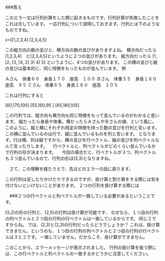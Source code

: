 
###答え
 
このエラー文は行列計算をした際に起きるものです。行列計算が失敗したことをこれは示しています。
一応行列について説明しておきます。行列とは下のようなものですね。

x=[[1,2,3,4]
  [2,3,4,5]
  
 この縦方向の数の並びと、横方向の数の並びがありますよね。
 横方向だったら
 [1,2,3,4]　と[2,3,4,5]というように２つの並びがあります。
 縦方向だったら
 [1,   [2,  [3,  [4,
  2]    3]   4]   5]
  というように、4つの並びがあります。
  この横の並びと縦の並びは基本的に、同じ特徴をもったものが並んでいます。
  例
  
  Ａさん　体重６０　身長１７０　座高　１００
  Ｂさん　体重５５　身長１６０　座高　９５
  Ｃさん　体重６５　身長１８０　座高　１０５
  
  これは行列にすると
  
  [60,170,100]
  [55,160,95 ]
  [65,180,105]
  
  この行列では、縦方向も横方向も同じ特徴をもって並んでいるのがわかると思います。
  縦だったら身長や体重。横だったらＡさんやＢさんの値、という風に。
  このように、縦と横にそれぞれ特定の特徴を持った数の並びを行列と言います。
  この横に並んでいるのは行で、縦に並んでいるものを列と言います。
  となります。行は横、列は縦ですから、横の並びを行ベクトル、縦の並びを列ベクトルなんて言ったりします。
 　行ベクトルと、列ベクトルがどのくらい並んでいるかで行列の形が決まります。
 　今回の場合だと、行ベクトルが３つ、列ベクトルも３つ並んでいるので、行列の形は(3,3)となりますね。
 
 　さて、この理解を経たうえで、先ほどのエラーの話に戻ります。
  
  この行列は足したりかけたりできるのですが、掛け算と割り算をする際には気を付けないといけないことがあります。
  ２つの行列を掛け算する際には

　###２つの行ベクトルと列ベクトルが一致している必要があるということです。
 
 (3,2)の形の行列と、(2,5)の行列は掛け算が可能です、
 なぜなら、１つ目の行列の列ベクトルと２つ目の行列の行ベクトルは一致しているからです。
 同じ２ですからね。
 では、(2,3)と(2,3)の行列だったらどうでしょうか？
 これは、掛け算できません。というのも、１つ目の行列の列ベクトルと２つ目の行列の行ベクトルは３と２です。
 一致していません。だからこそ、掛け算ができません。
 
 このことから、エラーメッセージが表示されました。
 行列の掛け算を扱う際には、この行ベクトルと列ベクトルの一致するかどうかに注意してください。
 
  
  
 
  
  
    
    
